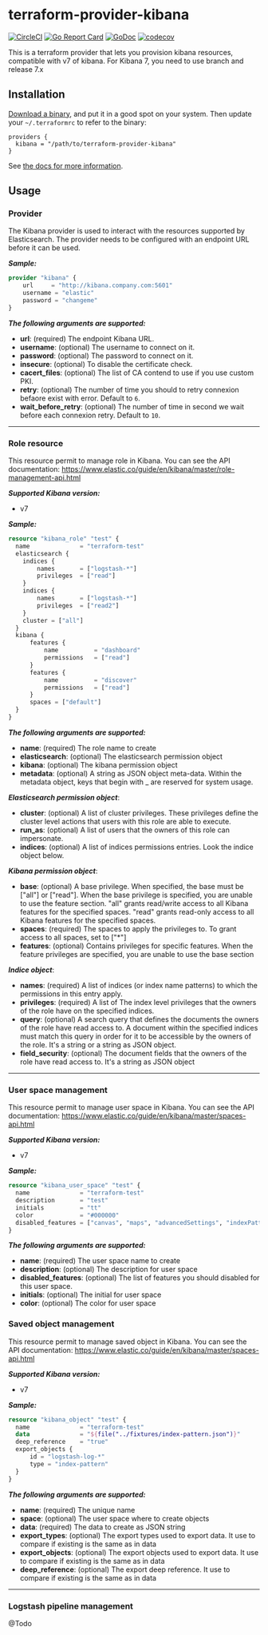 # terraform-provider-kibana

[![CircleCI](https://circleci.com/gh/disaster37/terraform-provider-kibana/tree/7.x.svg?style=svg)](https://circleci.com/gh/disaster37/terraform-provider-kibana/tree/7.x)
[![Go Report Card](https://goreportcard.com/badge/github.com/disaster37/terraform-provider-kibana)](https://goreportcard.com/report/github.com/disaster37/terraform-provider-kibana)
[![GoDoc](https://godoc.org/github.com/disaster37/terraform-provider-kibana?status.svg)](http://godoc.org/github.com/disaster37/terraform-provider-kibana)
[![codecov](https://codecov.io/gh/disaster37/terraform-provider-kibana/branch/7.x/graph/badge.svg)](https://codecov.io/gh/disaster37/terraform-provider-kibana/branch/7.x)

This is a terraform provider that lets you provision kibana resources, compatible with v7 of kibana.
For Kibana 7, you need to use branch and release 7.x

## Installation

[Download a binary](https://github.com/disaster37/terraform-provider-kibana/releases), and put it in a good spot on your system. Then update your `~/.terraformrc` to refer to the binary:

```hcl
providers {
  kibana = "/path/to/terraform-provider-kibana"
}
```

See [the docs for more information](https://www.terraform.io/docs/plugins/basics.html).

## Usage

### Provider

The Kibana provider is used to interact with the
resources supported by Elasticsearch. The provider needs
to be configured with an endpoint URL before it can be used.

***Sample:***
```tf
provider "kibana" {
    url     = "http://kibana.company.com:5601"
    username = "elastic"
    password = "changeme"
}
```

***The following arguments are supported:***
- **url**: (required) The endpoint Kibana URL.
- **username**: (optional) The username to connect on it.
- **password**: (optional) The password to connect on it.
- **insecure**: (optional) To disable the certificate check.
- **cacert_files**: (optional) The list of CA contend to use if you use custom PKI.
- **retry**: (optional) The number of time you should to retry connexion befaore exist with error. Default to `6`.
- **wait_before_retry**: (optional) The number of time in second we wait before each connexion retry. Default to `10`.

___


### Role resource

This resource permit to manage role in Kibana.
You can see the API documentation: https://www.elastic.co/guide/en/kibana/master/role-management-api.html

***Supported Kibana version:***
  - v7

***Sample:***
```tf
resource "kibana_role" "test" {
  name 				= "terraform-test"
  elasticsearch {
	indices {
		names 		= ["logstash-*"]
		privileges 	= ["read"]
	}
	indices {
		names 		= ["logstash-*"]
		privileges 	= ["read2"]
	}
	cluster = ["all"]
  }
  kibana {
	  features {
		  name 			= "dashboard"
		  permissions 	= ["read"]
	  }
	  features {
		  name 			= "discover"
		  permissions 	= ["read"]
	  }
	  spaces = ["default"]
  }
}
```

***The following arguments are supported:***
  - **name**: (required) The role name to create
  - **elasticsearch**: (optional) The elasticsearch permission object
  - **kibana**: (optional) The kibana permission object
  - **metadata**: (optional) A string as JSON object meta-data. Within the metadata object, keys that begin with _ are reserved for system usage.

***Elasticsearch permission object***:
  - **cluster**: (optional) A list of cluster privileges. These privileges define the cluster level actions that users with this role are able to execute.
  - **run_as**: (optional) A list of users that the owners of this role can impersonate.
  - **indices**: (optional) A list of indices permissions entries. Look the indice object below.

***Kibana permission object***:
  - **base**: (optional) A base privilege. When specified, the base must be ["all"] or ["read"]. When the base privilege is specified, you are unable to use the feature section. "all" grants read/write access to all Kibana features for the specified spaces. "read" grants read-only access to all Kibana features for the specified spaces.
  - **spaces**: (required) The spaces to apply the privileges to. To grant access to all spaces, set to ["*"]
  - **features**: (optional) Contains privileges for specific features. When the feature privileges are specified, you are unable to use the base section

***Indice object***:
  - **names**: (required) A list of indices (or index name patterns) to which the permissions in this entry apply.
  - **privileges**: (required) A list of The index level privileges that the owners of the role have on the specified indices.
  - **query**: (optional) A search query that defines the documents the owners of the role have read access to. A document within the specified indices must match this query in order for it to be accessible by the owners of the role. It's a string or a string as JSON object.
  - **field_security**: (optional) The document fields that the owners of the role have read access to. It's a string as JSON object

___

### User space management

This resource permit to manage user space in Kibana.
You can see the API documentation: https://www.elastic.co/guide/en/kibana/master/spaces-api.html

***Supported Kibana version:***
  - v7

***Sample:***
```tf
resource "kibana_user_space" "test" {
  name 				= "terraform-test"
  description 		= "test"
  initials			= "tt"
  color				= "#000000"
  disabled_features = ["canvas", "maps", "advancedSettings", "indexPatterns", "graph", "monitoring", "ml", "apm", "infrastructure", "logs", "siem"]
}
```

***The following arguments are supported:***
  - **name**: (required) The user space name to create
  - **description**: (optional) The description for user space
  - **disabled_features**: (optional) The list of features you should disabled for this user space.
  - **initials**: (optional) The initial for user space
  - **color**: (optional) The color for user space


### Saved object management

This resource permit to manage saved object in Kibana.
You can see the API documentation: https://www.elastic.co/guide/en/kibana/master/spaces-api.html

***Supported Kibana version:***
  - v7

***Sample:***
```tf
resource "kibana_object" "test" {
  name 				= "terraform-test"
  data				= "${file("../fixtures/index-pattern.json")}"
  deep_reference	= "true"
  export_objects {
	  id = "logstash-log-*"
	  type = "index-pattern"
  }
}
```

***The following arguments are supported:***
  - **name**: (required) The unique name
  - **space**: (optional) The user space where to create objects
  - **data**: (required) The data to create as JSON string
  - **export_types**: (optional) The export types used to export data. It use to compare if existing is the same as in data
  - **export_objects**: (optional) The export objects used to export data. It use to compare if existing is the same as in data
  - **deep_reference**: (optional) The export deep reference. It use to compare if existing is the same as in data

---

### Logstash pipeline management

@Todo